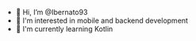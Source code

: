- 👋 Hi, I’m @Ibernato93
- 👀 I'm interested in mobile and backend development
- 🌱 I'm currently learning Kotlin

<!---
Ibernato93/Ibernato93 is a ✨ special ✨ repository because its `README.md` (this file) appears on your GitHub profile.
You can click the Preview link to take a look at your changes.
--->
